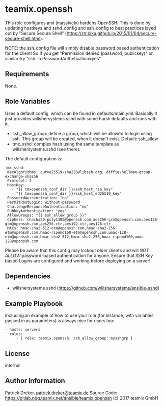 teamix.openssh
==============

This role configures and (massively) hardens OpenSSH. This is done by updating hostkeys and sshd_config and ssh_config to best practices layed out by "Secure Secure Shell" (https://stribika.github.io/2015/01/04/secure-secure-shell.html).

NOTE: the ssh_config file will simply disable password based authentication for the client! So if you get "Permission denied (password, publickey)" or similar try "ssh -o PasswordAuthetication=yes"

Requirements
------------

None.

Role Variables
--------------

Uses a default config, which can be found in defaults/main.yml. Basically it just provides willshersystems.sshd with some harsh defaults and runs with it.
  * ssh_allow_group: define a group, which will be allowed to login using ssh. This group will be created, when it doesn't exist. Default: ssh_allow
  * tmx_sshd: complex hash using the same template as willshersystems.sshd (see there).

 The default configuration is:
 ```
 tmx_sshd:
  KexAlgorithms: curve25519-sha256@libssh.org, diffie-hellman-group-exchange-sha256
  Protocol: 2
  HostKey:
    - "{{ tmxopenssh_conf_dir }}/ssh_host_rsa_key"
    - "{{ tmxopenssh_conf_dir }}/ssh_host_ed25519_key"
  PasswordAuthentication: "no"
  PermitRootLogin: without-password
  ChallengeResponseAuthentication: "no"
  PubkeyAuthentication: "yes"
  AllowGroups: "{{ ssh_allow_group }}"
  Ciphers: chacha20-poly1305@openssh.com,aes256-gcm@openssh.com,aes128-gcm@openssh.com,aes256-ctr,aes192-ctr,aes128-ctr
  MACs: hmac-sha2-512-etm@openssh.com,hmac-sha2-256-etm@openssh.com,hmac-ripemd160-etm@openssh.com,umac-128-etm@openssh.com,hmac-sha2-512,hmac-sha2-256,hmac-ripemd160,umac-128@openssh.com
```

Please be aware that this config may lockout older clients and will *NOT ALLOW* password-based authentication for anyone. Ensure that SSH Key based Logins are configured and working before deploying on a server!

Dependencies
------------

  * willshersystems.sshd (https://github.com/willshersystems/ansible-sshd)

Example Playbook
----------------

Including an example of how to use your role (for instance, with variables passed in as parameters) is always nice for users too:

    - hosts: servers
      roles:
         - { role: teamix.openssh, ssh_allow_group: mysshgrp }

License
-------

internal

Author Information
------------------

Patrick Dreker, patrick.dreker@teamix.de
Source Code: https://gitlab.nbg.teamix.net/ansible/teamix.openssh
(c) 2017 teamix GmbH
